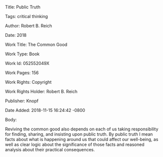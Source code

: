 Title:  Public Truth

Tags:   critical thinking

Author: Robert B. Reich

Date:   2018

Work Title: The Common Good

Work Type: Book

Work Id: 052552049X

Work Pages: 156

Work Rights: Copyright

Work Rights Holder: Robert B. Reich

Publisher: Knopf

Date Added: 2018-11-15 16:24:42 -0800

Body: 

Reviving the common good also depends on each of us taking responsibility for finding, sharing, and insisting upon public truth. By public truth I mean facts about what is happening around us that could affect our well-being, as well as clear logic about the significance of those facts and reasoned analysis about their practical consequences. 

